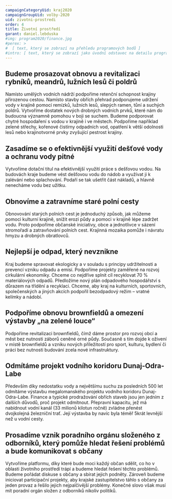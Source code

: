 ```yaml
---
campaignCategoryUid: kraj2020
campaignGroupUid: volby-2020
uid: zivotni-prostredi 
order: 4
title: Životní prostředí
garant: daniel.lebduska 
#img: program2020/finance.jpg
#perex: >
#  [ text, který se zobrazí na přehledu programových bodů ]
#intro: [ text, který se zobrazí jako úvodní odstavec na detailu programového bodu ]
---
```

## Budeme prosazovat obnovu a revitalizaci rybníků, meandrů, lužních lesů či poldrů
Namísto umělých vodních nádrží podpoříme retenční schopnost krajiny přirozenou cestou. Namísto stavby obřích přehrad podporujeme udržení vody v krajině pomocí remízků, lužních lesů, slepých ramen, tůní a suchých poldrů. Vytvoříme dostatek nových drobných vodních prvků, které nám do budoucna významně pomohou v boji se suchem. Budeme podporovat chytré hospodaření s vodou v krajině i ve městech. Podpoříme například zelené střechy, kořenové čistírny odpadních vod, opatření k větší odolnosti lesů nebo krajinotvorné prvky zvyšující pestrost krajiny.

## Zasadíme se o efektivnější využití dešťové vody a ochranu vody pitné
Vytvoříme dotační titul na efektivnější využití práce s dešťovou vodou. Na budovách kraje budeme vést dešťovou vodu do nádob a využívat ji k zalévání nebo splachování. Podaří se tak ušetřit část nákladů, a hlavně nenecháme vodu bez užitku.

## Obnovíme a zatravníme staré polní cesty
Obnovování starých polních cest je jednoduchý způsob, jak můžeme pomoci kulturní krajině, snížit erozi půdy a pomoci v krajině lépe zadržet vodu. Proto podpoříme občanské iniciativy, obce a jednotlivce v sázení stromořadí a zatravňování polních cest. Krajinná mozaika pomůže i návratu hmyzu a drobných obratlovců.

## Nejlepší je odpad, který nevznikne
Kraj budeme spravovat ekologicky a v souladu s principy udržitelnosti a prevencí vzniku odpadu a emisí. Podpoříme projekty zaměřené na rozvoj cirkulární ekonomiky. Chceme co nejdříve splnit cíl recyklovat 70 % materiálových odpadů. Předložíme nový plán odpadového hospodářství s důrazem na třídění a recyklaci. Chceme, aby kraj na kulturních, sportovních, společenských a jiných akcích podpořil bezodpadový režim – vratné kelímky a nádobí.

## Podpoříme obnovu brownfieldů a omezení výstavby „na zelené louce“
Podpoříme revitalizaci brownfieldů, čímž dáme prostor pro rozvoj obcí a měst bez nutnosti záborů ceněné orné půdy. Současně s tím dojde k oživení v místě brownfieldů a vzniku nových příležitostí pro sport, kulturu, bydlení či práci bez nutnosti budování zcela nové infrastruktury.

## Odmítáme projekt vodního koridoru Dunaj-Odra-Labe
Především díky nedostatku vody a největšímu suchu za posledních 500 let odmítáme výstavbu megalomanského projektu vodního koridoru Dunaj-Odra-Labe. Finance a typické prodražování obřích staveb jsou jen jedním z dalších důvodů, proč projekt odmítnout. Přepravní kapacitu, jež má nabídnout vodní kanál (33 milionů kilotun ročně) zvládne přenést dvojkolejná železniční trať. Její výstavba by navíc byla téměř 5krát levnější než u vodní cesty.

## Prosadíme vznik poradního orgánu složeného z odborníků, který pomůže hledat řešení problémů a bude komunikovat s občany
Vytvoříme platformu, díky které bude moci každý občan sdělit, co ho v oblasti životního prostředí trápí a budeme hledat řešení těchto problémů. Budeme pořádat diskuse s občany a sbírat jejich podněty. Zároveň budeme iniciovat participační projekty, aby krajské zastupitelstvo táhlo s občany za jeden provaz a řešilo jejich nejpalčivější problémy. Konečné slovo však musí mít poradní orgán složen z odborníků nikoliv politiků.
